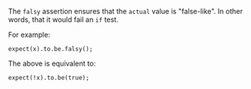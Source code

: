 The `falsy` assertion ensures that the `actual` value is "false-like". In other
words, that it would fail an `if` test.

For example:

    expect(x).to.be.falsy();

The above is equivalent to:

    expect(!x).to.be(true);
